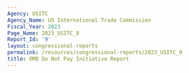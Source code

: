 ```yaml
---
Agency: USITC
Agency_Name: US International Trade Commission
Fiscal_Year: 2023
Page_Name: 2023_USITC_9
Report_Id: '9'
layout: congressional-reports
permalink: /resources/congressional-reports/2023_USITC_9
title: OMB Do Not Pay Initiative Report
---
```

